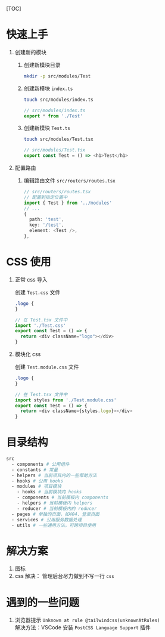 [TOC]

# 快速上手

1. 创建新的模块

   1. 创建新模块目录

      ```bash
      mkdir -p src/modules/Test
      ```

   2. 创建新模块 `index.ts`

      ```bash
      touch src/modules/index.ts
      ```

      ```typescript
      // src/modules/index.ts
      export * from './Test'
      ```

   3. 创建新模块 `Test.ts`
      ```bash
      touch src/modules/Test.tsx
      ```
      ```typescript
      // src/modules/Test.tsx
      export const Test = () => <h1>Test</h1>
      ```

2. 配置路由
   1. 编辑路由文件 `src/routers/routes.tsx`
      ```typescript
      // src/routers/routes.tsx
      // 配置到指定位置中
      import { Test } from '../modules'
      // ...
      {
        path: 'test',
        key: '/test',
        element: <Test />,
      },
      ```

# CSS 使用

1. 正常 css 导入

   创建 `Test.css` 文件

   ```css
   .logo {
   }
   ```

   ```typescript
   // 在 Test.tsx 文件中
   import './Test.css'
   export const Test = () => {
     return <div className="logo"></div>
   }
   ```

2. 模块化 css

   创建 `Test.module.css` 文件

   ```css
   .logo {
   }
   ```

   ```typescript
   // 在 Test.tsx 文件中
   import styles from './Test.module.css'
   export const Test = () => {
     return <div className={styles.logo}></div>
   }
   ```

# 目录结构

```bash
src
  - components # 公用组件
  - constants # 常量
  - helpers # 当前项目内的一些帮助方法
  - hooks # 公用 hooks
  - modules # 项目模块
    - hooks # 当前模块内 hooks
    - components # 当前模板内 components
    - helpers # 当前模板内 helpers
    - reducer # 当前模板内的 reducer
  - pages # 单独的页面，如404、登录页面
  - services # 公用服务数据处理
  - utils # 一些通用方法，可跨项目使用
```

# 解决方案

1. 图标
2. css
   解决： 管理后台尽力做到不写一行 `css`

# 遇到的一些问题

1. 浏览器提示 `Unknown at rule @tailwindcss(unknownAtRules)`  
   解决方法：VSCode 安装 `PostCSS Language Support` 插件
